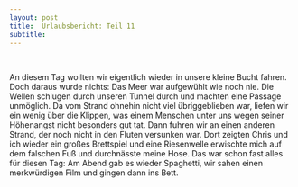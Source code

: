 ```yaml
---
layout: post
title:  Urlaubsbericht: Teil 11
subtitle:  
---
```


 

An diesem Tag wollten wir eigentlich wieder in unsere kleine Bucht fahren. Doch daraus wurde nichts: Das Meer war aufgewühlt wie noch nie. Die Wellen schlugen durch unseren Tunnel durch und machten eine Passage unmöglich. Da vom Strand ohnehin nicht viel übriggeblieben war, liefen wir ein wenig über die Klippen, was einem Menschen unter uns wegen seiner Höhenangst nicht besonders gut tat. Dann fuhren wir an einen anderen Strand, der noch nicht in den Fluten versunken war. Dort zeigten Chris und ich wieder ein großes Brettspiel und eine Riesenwelle erwischte mich auf dem falschen Fuß und durchnässte meine Hose. Das war schon fast alles für diesen Tag: Am Abend gab es wieder Spaghetti, wir sahen einen merkwürdigen Film und gingen dann ins Bett.
